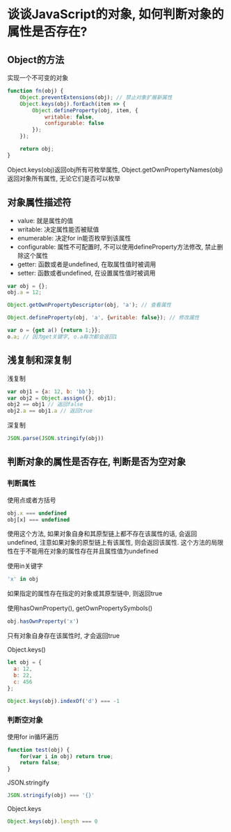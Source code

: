 # 谈谈JavaScript的对象, 如何判断对象的属性是否存在?

## Object的方法
实现一个不可变的对象
```js
function fn(obj) {
    Object.preventExtensions(obj); // 禁止对象扩展新属性
    Object.keys(obj).forEach(item => {
        Object.defineProperty(obj, item, {
            writable: false,
            configurable: false
        });
    });

    return obj;
}
```
Object.keys(obj)返回obj所有可枚举属性, Object.getOwnPropertyNames(obj)返回对象所有属性, 无论它们是否可以枚举

## 对象属性描述符
- value: 就是属性的值
- writable: 决定属性能否被赋值
- enumerable: 决定for in能否枚举到该属性
- configurable: 属性不可配置时, 不可以使用defineProperty方法修改, 禁止删除这个属性
- getter: 函数或者是undefined, 在取属性值时被调用
- setter: 函数或者undefined, 在设置属性值时被调用

```js
var obj = {};
obj.a = 12;

Object.getOwnPropertyDescriptor(obj, 'a'); // 查看属性

Object.defineProperty(obj, 'a', {writable: false}); // 修改属性

var o = {get a() {return 1;}};
o.a; // 因为get关键字, o.a每次都会返回1
```
## 浅复制和深复制
浅复制
```js
var obj1 = {a: 12, b: 'bb'};
var obj2 = Object.assign({}, obj1);
obj2 == obj1 // 返回false
obj2.a == obj1.a // 返回true
```
深复制
```js
JSON.parse(JSON.stringify(obj))
```

## 判断对象的属性是否存在, 判断是否为空对象
### 判断属性
使用点或者方括号
```js
obj.x === undefined
obj[x] === undefined
```
使用这个方法, 如果对象自身和其原型链上都不存在该属性的话, 会返回undefined, 注意如果对象的原型链上有该属性, 则会返回该属性. 这个方法的局限性在于不能用在对象的属性存在并且属性值为undefined

使用in关键字
```js
'x' in obj
```
如果指定的属性存在指定的对象或其原型链中, 则返回true

使用hasOwnProperty(), getOwnPropertySymbols()
```js
obj.hasOwnProperty('x')
```
只有对象自身存在该属性时, 才会返回true

Object.keys()
```js
let obj = {
  a: 12,
  b: 22,
  c: 456
};

Object.keys(obj).indexOf('d') === -1
```
### 判断空对象
使用for in循环遍历
```js
function test(obj) {
    for(var i in obj) return true;
    return false;
}
```
JSON.stringify
```js
JSON.stringify(obj) === '{}'
```
Object.keys
```js
Object.keys(obj).length === 0
```